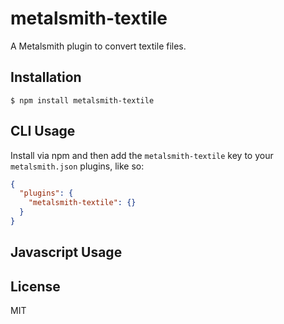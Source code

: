 
# metalsmith-textile

  A Metalsmith plugin to convert textile files.

## Installation

    $ npm install metalsmith-textile

## CLI Usage

  Install via npm and then add the `metalsmith-textile` key to your `metalsmith.json` plugins, like so:

```json
{
  "plugins": {
    "metalsmith-textile": {}
  }
}
```

## Javascript Usage

  

## License

  MIT